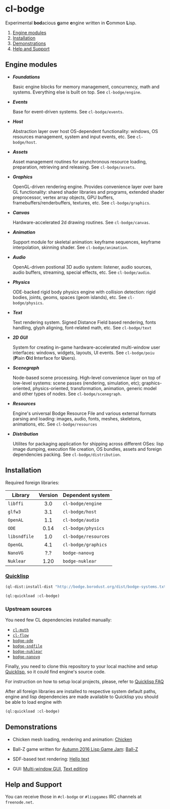 # cl-bodge
Experimental **bod**acious **g**ame **e**ngine written in **C**ommon **L**isp.

1. [Engine modules](#engine-modules)
1. [Installation](#installation)
1. [Demonstrations](#demonstrations)
1. [Help and Support](#help-and-support)


## Engine modules

* ***Foundations***

  Basic engine blocks for memory management, concurrency, math and systems. Everything else is
  built on top. See `cl-bodge/engine`.

* ***Events***

  Base for event-driven systems. See `cl-bodge/events`.

* ***Host***

  Abstraction layer over host OS-dependent functionality: windows, OS resources
  management, system and input events, etc. See `cl-bodge/host`.

* ***Assets***

  Asset management routines for asynchronous resource loading, preparation, retrieving and
  releasing. See `cl-bodge/assets`.

* ***Graphics***

  OpenGL-driven rendering engine. Provides convenience layer over bare GL functionality: shared
  shader libraries and programs, extended shader preprocessor, vertex array objects, GPU
  buffers, framebuffers/renderbuffers, textures, etc. See `cl-bodge/graphics`.

* ***Canvas***

  Hardware-accelerated 2d drawing routines. See `cl-bodge/canvas`.

* ***Animation***

  Support module for skeletal animation: keyframe sequences, keyframe interpolation, skinning
  shader. See `cl-bodge/animation`.

* ***Audio***

  OpenAL-driven postional 3D audio system: listener, audio sources, audio buffers, streaming,
  special effects, etc. See `cl-bodge/audio`.

* ***Physics***

  ODE-backed rigid body physics engine with collision detection: rigid bodies, joints, geoms,
  spaces (geom islands), etc. See `cl-bodge/physics`.

* ***Text***

  Text rendering system. Signed Distance Field based rendering, fonts handling, glyph aligning,
  font-related math, etc. See `cl-bodge/text`

* ***2D GUI***

  System for creating in-game hardware-accelerated multi-window user interfaces: windows,
  widgets, layouts, UI events.  See `cl-bodge/poiu` (**P**lain **O**ld **I**nterface for
  **U**sers).

* ***Scenegraph***

  Node-based scene processing. High-level convenience layer on top of low-level systems: scene
  passes (rendering, simulation, etc); graphics-oriented, physics-oriented, transformation,
  animation, generic model and other types of nodes. See `cl-bodge/scenegraph`.

* ***Resources***

  Engine's universal Bodge Resource File and various external formats parsing and loading: images,
  audio, fonts, meshes, skeletons, animations, etc. See `cl-bodge/resources`

* ***Distribution***

  Utilites for packaging application for shipping across different OSes: lisp image dumping,
  execution file creation, OS bundles, assets and foreign dependencies packing. See
  `cl-bodge/distribution`.


## Installation

Required foreign libraries:

| Library | Version | Dependent system
|---------|:-------:|-------------------------
| `libffi`     | 3.0  | `cl-bodge/engine`
| `glfw3`      | 3.1  | `cl-bodge/host`
| `OpenAL`     | 1.1  | `cl-bodge/audio`
| `ODE`        | 0.14 | `cl-bodge/physics`
| `libsndfile` | 1.0  | `cl-bodge/resources`
| `OpenGL`     | 4.1  | `cl-bodge/graphics`
| `NanoVG`     | ?.?  | `bodge-nanovg`
| `Nuklear`    | 1.20 | `bodge-nuklear`


### [Quicklisp](http://quicklisp.org)
```lisp
(ql-dist:install-dist "http://bodge.borodust.org/dist/bodge-systems.txt")

(ql:quickload :cl-bodge)
```


### Upstream sources
You need few CL dependencies installed manually:
* [`cl-muth`](https://github.com/borodust/cl-muth)
* [`cl-flow`](https://github.com/borodust/cl-flow)
* [`bodge-ode`](https://github.com/borodust/bodge-ode)
* [`bodge-sndfile`](https://github.com/borodust/bodge-sndfile)
* [`bodge-nuklear`](https://github.com/borodust/bodge-nuklear)
* [`bodge-nanovg`](https://github.com/borodust/bodge-nanovg)

Finally, you need to clone this repository to your local machine and setup
[Quicklisp](https://www.quicklisp.org/), so it could find engine's source code.

For instruction on how to setup local projects, please, refer to [Quicklisp
FAQ](https://www.quicklisp.org/beta/faq.html#local-project)


After all foreign libraries are installed to respective system default paths, engine and lisp
dependencies are made available to Quicklisp you should be able to load engine with

```lisp
(ql:quickload :cl-bodge)
```

## Demonstrations

* Chicken mesh loading, rendering and animation:
  [Chicken](https://www.youtube.com/watch?v=ypZP4SNQOv8)

* Ball-Z game written for
  [Autumn 2016 Lisp Game Jam](https://itch.io/jam/autumn-2016-lisp-game-jam/rate/99353):
  [Ball-Z](https://www.youtube.com/watch?v=noVtO2H9hSY)

* SDF-based text rendering: [Hello text](https://www.youtube.com/watch?v=8q_ssF4eEQQ)
* GUI: [Multi-window GUI](https://www.youtube.com/watch?v=eLFMUCvjEXg),
  [Text editing](https://www.youtube.com/watch?v=T5nCKKGj1J0)

## Help and Support
You can receive those in `#cl-bodge` or `#lispgames` IRC channels at `freenode.net`.